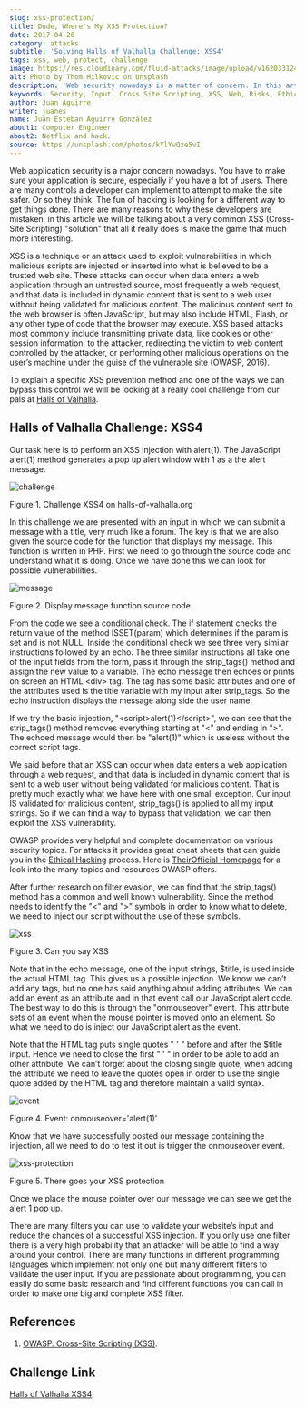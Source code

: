 ```yaml
---
slug: xss-protection/
title: Dude, Where's My XSS Protection?
date: 2017-04-26
category: attacks
subtitle: 'Solving Halls of Valhalla Challenge: XSS4'
tags: xss, web, protect, challenge
image: https://res.cloudinary.com/fluid-attacks/image/upload/v1620331241/blog/xss-protection/cover_hihzge.webp
alt: Photo by Thom Milkovic on Unsplash
description: 'Web security nowadays is a matter of concern. In this article, we explain how to avoid one of the most common attacks: Cross Site Scripting (XSS).'
keywords: Security, Input, Cross Site Scripting, XSS, Web, Risks, Ethical Hacking, Pentesting
author: Juan Aguirre
writer: juanes
name: Juan Esteban Aguirre González
about1: Computer Engineer
about2: Netflix and hack.
source: https://unsplash.com/photos/kYlYwQze5vI
---
```


Web application security is a major concern nowadays. You have to make
sure your application is secure, especially if you have a lot of users.
There are many controls a developer can implement to attempt to make the
site safer. Or so they think. The fun of hacking is looking for a
different way to get things done. There are many reasons to why these
developers are mistaken, in this article we will be talking about a very
common XSS (Cross-Site Scripting) "solution" that all it really does is
make the game that much more interesting.

XSS is a technique or an attack used to exploit vulnerabilities in which
malicious scripts are injected or inserted into what is believed to be a
trusted web site. These attacks can occur when data enters a web
application through an untrusted source, most frequently a web request,
and that data is included in dynamic content that is sent to a web user
without being validated for malicious content. The malicious content
sent to the web browser is often JavaScript, but may also include
HTML, Flash, or any other type of code that the browser may execute.
XSS based attacks most commonly include transmitting private data,
like cookies or other session information, to the attacker, redirecting
the victim to web content controlled by the attacker, or performing
other malicious operations on the user’s machine under the guise of the
vulnerable site (OWASP, 2016).

To explain a specific XSS prevention method and one of the ways we can
bypass this control we will be looking at a really cool challenge from
our pals at [Halls of
Valhalla](http://halls-of-valhalla.org/beta/challenges).

## Halls of Valhalla Challenge: XSS4

Our task here is to perform an XSS injection with alert(1). The
JavaScript alert(1) method generates a pop up alert window with 1 as a
the alert message.

<div class="imgblock">

![challenge](https://res.cloudinary.com/fluid-attacks/image/upload/v1620331240/blog/xss-protection/image1_wi65fl.webp)

<div class="title">

Figure 1. Challenge XSS4 on halls-of-valhalla.org

</div>

</div>

In this challenge we are presented with an input in which we can submit
a message with a title, very much like a forum. The key is that we are
also given the source code for the function that displays my message.
This function is written in PHP. First we need to go through the source
code and understand what it is doing. Once we have done this we can look
for possible vulnerabilities.

<div class="imgblock">

![message](https://res.cloudinary.com/fluid-attacks/image/upload/v1620331240/blog/xss-protection/image2_yb1p3l.webp)

<div class="title">

Figure 2. Display message function source code

</div>

</div>

From the code we see a conditional check. The if statement checks the
return value of the method ISSET(param) which determines if the param is
set and is not NULL. Inside the conditional check we see three very
similar instructions followed by an echo. The three similar instructions
all take one of the input fields from the form, pass it through the
strip\_tags() method and assign the new value to a variable. The echo
message then echoes or prints on screen an HTML \<div\> tag. The tag
has some basic attributes and one of the attributes used is the title
variable with my input after strip\_tags. So the echo instruction
displays the message along side the user name.

If we try the basic injection, "\<script\>alert(1)\</script\>", we can
see that the strip\_tags() method removes everything starting at "\<"
and ending in "\>". The echoed message would then be "alert(1)" which is
useless without the correct script tags.

We said before that an XSS can occur when data enters a web application
through a web request, and that data is included in dynamic content that
is sent to a web user without being validated for malicious content.
That is pretty much exactly what we have here with one small exception.
Our input IS validated for malicious content, strip\_tags() is applied
to all my input strings. So if we can find a way to bypass that
validation, we can then exploit the XSS vulnerability.

OWASP provides very helpful and complete documentation
on various security topics.
For attacks it provides great cheat sheets
that can guide you
in the [Ethical Hacking](../../solutions/ethical-hacking/) process.
Here is [TheirOfficial Homepage](https://www.owasp.org/index.php/Main_Page)
for a look into the many topics and resources OWASP offers.

After further research on filter evasion, we can find that the
strip\_tags() method has a common and well known vulnerability. Since
the method needs to identify the "\<" and "\>" symbols in order to know
what to delete, we need to inject our script without the use of these
symbols.

<div class="imgblock">

![xss](https://res.cloudinary.com/fluid-attacks/image/upload/v1620331239/blog/xss-protection/image3_g9zfbw.webp)

<div class="title">

Figure 3. Can you say XSS

</div>

</div>

Note that in the echo message, one of the input strings, $title, is used
inside the actual HTML tag. This gives us a possible injection. We
know we can’t add any tags, but no one has said anything about adding
attributes. We can add an event as an attribute and in that event call
our JavaScript alert code. The best way to do this is through the
"onmouseover" event. This attribute sets of an event when the mouse
pointer is moved onto an element. So what we need to do is inject our
JavaScript alert as the event.

Note that the HTML tag puts single quotes " ' " before and after the
$title input. Hence we need to close the first " ' " in order to be able
to add an other attribute. We can’t forget about the closing single
quote, when adding the attribute we need to leave the quotes open in
order to use the single quote added by the HTML tag and therefore
maintain a valid syntax.

<div class="imgblock">

![event](https://res.cloudinary.com/fluid-attacks/image/upload/v1620331239/blog/xss-protection/image4_b6eixl.webp)

<div class="title">

Figure 4. Event: onmouseover='alert(1)'

</div>

</div>

Know that we have successfully posted our message containing the
injection, all we need to do to test it out is trigger the onmouseover
event.

<div class="imgblock">

![xss-protection](https://res.cloudinary.com/fluid-attacks/image/upload/v1620331239/blog/xss-protection/image5_kjglyq.webp)

<div class="title">

Figure 5. There goes your XSS protection

</div>

</div>

Once we place the mouse pointer over our message we can see we get the
alert 1 pop up.

There are many filters you can use to validate your website’s input and
reduce the chances of a successful XSS injection. If you only use one
filter there is a very high probability that an attacker will be able to
find a way around your control. There are many functions in different
programming languages which implement not only one but many different
filters to validate the user input. If you are passionate about
programming, you can easily do some basic research and find different
functions you can call in order to make one big and complete XSS filter.

## References

1. [OWASP. Cross-Site Scripting
    (XSS)](https://www.owasp.org/index.php/Cross-site_Scripting_\(XSS\)).

## Challenge Link

[Halls of Valhalla
XSS4](http://halls-of-valhalla.org/challenges/xss/xss4.php)
